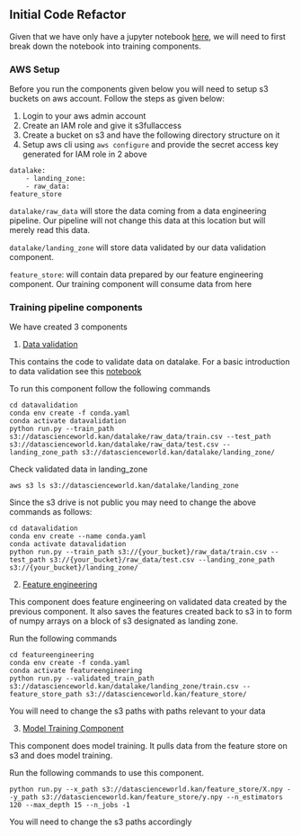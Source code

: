 ## Initial Code Refactor

Given that we have only have a jupyter notebook [here](../notebooks/01DSNotebook.ipynb), we will need to first break down the notebook into training components.


### AWS Setup
Before you run the components given below you will need to setup s3 buckets on aws account. Follow the steps as given below:

1. Login to your aws admin account
2. Create an IAM role and give it s3fullaccess
3. Create a bucket on s3 and have the following directory structure on it
4. Setup aws cli using `aws configure` and provide the secret access key generated for IAM role in 2 above

```shell
datalake:
    - landing_zone:
    - raw_data:
feature_store
```
`datalake/raw_data` will store the data coming from a data engineering pipeline. Our pipeline will not change this data at this location but will merely read this data.

`datalake/landing_zone` will store data validated by our data validation component.

`feature_store`: will contain data prepared by our feature engineering component. Our training component will consume data from here


### Training pipeline components
We have created 3 components

1. [Data validation](./datavalidation/)

This contains the code to validate data on datalake. For a basic introduction to data validation see this [notebook](../notebooks/02DoingDataValidation.ipynb)

To run this component follow the following commands

```shell
cd datavalidation
conda env create -f conda.yaml
conda activate datavalidation
python run.py --train_path s3://datascienceworld.kan/datalake/raw_data/train.csv --test_path s3://datascienceworld.kan/datalake/raw_data/test.csv --landing_zone_path s3://datascienceworld.kan/datalake/landing_zone/
```

Check validated data in landing_zone

```shell
aws s3 ls s3://datascienceworld.kan/datalake/landing_zone
```

Since the s3 drive is not public you may need to change the above commands as follows:

```shell
cd datavalidation
conda env create --name conda.yaml
conda activate datavalidation
python run.py --train_path s3://{your_bucket}/raw_data/train.csv --test_path s3://{your_bucket}/raw_data/test.csv --landing_zone_path s3://{your_bucket}/landing_zone/
```

2. [Feature engineering](./dataengineering/)

This component does feature engineering on validated data created by the previous component. It also saves the features created back to s3 in to form of numpy arrays on a block of s3 designated as landing zone.

Run the following commands

```shell
cd featureengineering
conda env create -f conda.yaml
conda activate featureengineering
python run.py --validated_train_path s3://datascienceworld.kan/datalake/landing_zone/train.csv --feature_store_path s3://datascienceworld.kan/feature_store/
```
You will need to change the s3 paths with paths relevant to your data

3. [Model Training Component](./training/)

This component does model training. It pulls data from the feature store on s3 and does model training.

Run the following commands to use this component.

```shell
python run.py --x_path s3://datascienceworld.kan/feature_store/X.npy --y_path s3://datascienceworld.kan/feature_store/y.npy --n_estimators 120 --max_depth 15 --n_jobs -1
```

You will need to change the s3 paths accordingly
